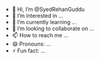 - 👋 Hi, I’m @SyedRehanGuddu
- 👀 I’m interested in ...
- 🌱 I’m currently learning ...
- 💞️ I’m looking to collaborate on ...
- 📫 How to reach me ...
- 😄 Pronouns: ...
- ⚡ Fun fact: ...

<!---
SyedRehanGuddu/SyedRehanGuddu is a ✨ special ✨ repository because its `README.md` (this file) appears on your GitHub profile.
You can click the Preview link to take a look at your changes.
--->
